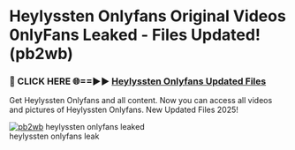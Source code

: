 # Heylyssten Onlyfans Original Videos 0nlyFans Leaked - Files Updated! (pb2wb)

<h3>🔴 CLICK HERE 🌐==►► <a href="https://tinyurl.com/ms9xzufz" rel="nofollow">Heylyssten Onlyfans Updated Files</a></h3>

Get Heylyssten Onlyfans and all content. Now you can access all videos and pictures of Heylyssten Onlyfans. New Updated Files 2025!

[![pb2wb](https://i.imgur.com/PQ7UWWw.gif)](https://tinyurl.com/ms9xzufz)
heylyssten onlyfans leaked<br>
heylyssten onlyfans leak
